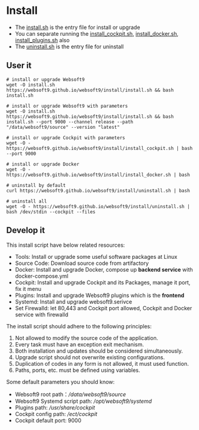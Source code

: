 # Install

- The [install.sh](./install.sh) is the entry file for install or upgrade
- You can separate running the [install_cockpit.sh](./install_cockpit.sh), [install_docker.sh](./install_docker.sh), [install_plugins.sh](./install_plugins.sh) also
- The [uninstall.sh](./install.sh) is the entry file for uninstall


## User it

```
# install or upgrade Websoft9
wget -O install.sh https://websoft9.github.io/websoft9/install/install.sh && bash install.sh

# install or upgrade Websoft9 with parameters
wget -O install.sh https://websoft9.github.io/websoft9/install/install.sh && bash install.sh --port 9000 --channel release --path "/data/websoft9/source" --version "latest"

# install or upgrade Cockpit with parameters
wget -O - https://websoft9.github.io/websoft9/install/install_cockpit.sh | bash --port 9000

# install or upgrade Docker
wget -O - https://websoft9.github.io/websoft9/install/install_docker.sh | bash

# uninstall by default
curl https://websoft9.github.io/websoft9/install/uninstall.sh | bash

# uninstall all
wget -O - https://websoft9.github.io/websoft9/install/uninstall.sh | bash /dev/stdin --cockpit --files
```

## Develop it

This install script have below related resources:

- Tools: Install or upgrade some useful software packages at Linux
- Source Code: Download source code from artifactory
- Docker: Install and upgrade Docker, compose up **backend service** with docker-compose.yml
- Cockpit: Install and upgrade Cockpit and its Packages, manage it port, fix it menu
- Plugins: Install and upgrade Websoft9 plugins which is the **frontend**
- Systemd: Install and upgrade websoft9.serivce
- Set Firewalld: let 80,443 and Cockpit port allowed, Cockpit and Docker service with firewalld

The install script should adhere to the following principles:

1. Not allowed to modify the source code of the application.
2. Every task must have an exception exit mechanism.
3. Both installation and updates should be considered simultaneously.
4. Upgrade script should not overwrite existing configurations.
5. Duplication of codes in any form is not allowed, it must used function.
6. Paths, ports, etc. must be defined using variables.


Some default parameters you should know:

- Websoft9 root path：*/data/websoft9/source* 
- Websoft9 Systemd script path: */opt/websoft9/systemd*  
- Plugins path: */usr/share/cockpit*  
- Cockpit config path: */ect/cockpit* 
- Cockpit default port: 9000
